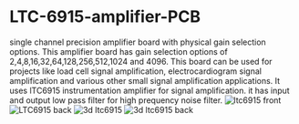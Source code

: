 # LTC-6915-amplifier-PCB
single channel precision amplifier board with physical gain selection options. This amplifier board has gain selection options of 2,4,8,16,32,64,128,256,512,1024 and 4096. This board can be used for projects like load cell signal amplification, electrocardiogram signal amplification and various other small signal amplification applications. It uses lTC6915 instrumentation amplifier for signal amplification. it has input and output low pass filter for high prequency noise filter.
![ltc6915 front](https://github.com/anpmht/LTC-6915-amplifier-PCB/assets/42551612/5afa2a9b-ebfd-45d5-b688-99c5fab195bf)
![LTC6915 back](https://github.com/anpmht/LTC-6915-amplifier-PCB/assets/42551612/049e17be-8a9b-4dd2-a7f1-c98902f2596a)
![3d ltc6915](https://github.com/anpmht/LTC-6915-amplifier-PCB/assets/42551612/7e4c541f-f0e3-41fa-88e0-69cb7c52a361)
![3d ltc6915 back](https://github.com/anpmht/LTC-6915-amplifier-PCB/assets/42551612/7187dfdf-aab8-41ec-8e0f-7b9249f5a081)
